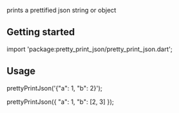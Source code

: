 <!-- 
This README describes the package. If you publish this package to pub.dev,
this README's contents appear on the landing page for your package.

For information about how to write a good package README, see the guide for
[writing package pages](https://dart.dev/guides/libraries/writing-package-pages). 

For general information about developing packages, see the Dart guide for
[creating packages](https://dart.dev/guides/libraries/create-library-packages)
and the Flutter guide for
[developing packages and plugins](https://flutter.dev/developing-packages). 
-->

prints a prettified json string or object

## Getting started

import 'package:pretty_print_json/pretty_print_json.dart';

## Usage

prettyPrintJson('{"a": 1, "b": 2}');

prettyPrintJson({
  "a": 1,
  "b": [2, 3]
});

